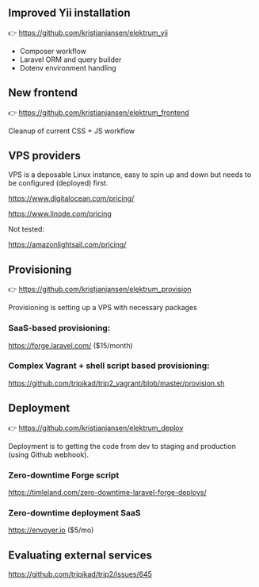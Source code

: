 ## Improved Yii installation

👉 https://github.com/kristjanjansen/elektrum_yii

* Composer workflow
* Laravel ORM and query builder
* Dotenv environment handling

## New frontend

👉 https://github.com/kristjanjansen/elektrum_frontend

Cleanup of current CSS + JS workflow

## VPS providers

VPS is a deposable Linux instance, easy to spin up and down but needs to be configured (deployed) first.

https://www.digitalocean.com/pricing/

https://www.linode.com/pricing

Not tested:

https://amazonlightsail.com/pricing/

## Provisioning 

👉 https://github.com/kristjanjansen/elektrum_provision

Provisioning is setting up a VPS with necessary packages

### SaaS-based provisioning:

https://forge.laravel.com/ ($15/month)

### Complex Vagrant + shell script based provisioning:

https://github.com/tripikad/trip2_vagrant/blob/master/provision.sh

## Deployment

👉 https://github.com/kristjanjansen/elektrum_deploy

Deployment is to getting the code from dev to staging and production (using Github webhook).

### Zero-downtime Forge script

https://timleland.com/zero-downtime-laravel-forge-deploys/

### Zero-downtime deployment SaaS

https://envoyer.io ($5/mo)

## Evaluating external services

https://github.com/tripikad/trip2/issues/645